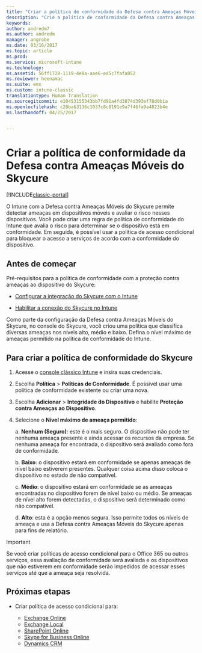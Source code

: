 ```yaml
---
title: "Criar a política de conformidade da Defesa contra Ameaças Móveis do Skycure | Microsoft Docs"
description: "Crie a política de conformidade da Defesa contra Ameaças Móveis do Skycure no console clássico do Intune."
keywords: 
author: andredm7
ms.author: andredm
manager: angrobe
ms.date: 03/16/2017
ms.topic: article
ms.prod: 
ms.service: microsoft-intune
ms.technology: 
ms.assetid: 56ff1728-1119-4e8a-aae6-ed5c7fafa052
ms.reviewer: heenamac
ms.suite: ems
ms.custom: intune-classic
translationtype: Human Translation
ms.sourcegitcommit: e10453155343bb7fd91a4fd3874d393ef78d0b1a
ms.openlocfilehash: c28ba63136c1037c8c8191e9a7f46fa9a4823b4e
ms.lasthandoff: 04/25/2017


---
```


# <a name="create-skycure-mobile-threat-defense-compliance-policy"></a>Criar a política de conformidade da Defesa contra Ameaças Móveis do Skycure

[!INCLUDE[classic-portal](../includes/classic-portal.md)]

O Intune com a Defesa contra Ameaças Móveis do Skycure permite detectar ameaças em dispositivos móveis e avaliar o risco nesses dispositivos. Você pode criar uma regra de política de conformidade do Intune que avalia o risco para determinar se o dispositivo está em conformidade. Em seguida, é possível usar a política de acesso condicional para bloquear o acesso a serviços de acordo com a conformidade do dispositivo.

## <a name="before-you-begin"></a>Antes de começar

Pré-requisitos para a política de conformidade com a proteção contra ameaças ao dispositivo do Skycure:

-   [Configurar a integração do Skycure com o Intune](https://docs.microsoft.com/intune/deploy-use/setup-the-skycure-integration-with-Intune)

-   [Habilitar a conexão do Skycure no Intune](https://docs.microsoft.com/intune/deploy-use/enable-skycure-mobile-threat-defense-in-intune)

Como parte da configuração da Defesa contra Ameaças Móveis do Skycure, no console do Skycure, você criou uma política que classifica diversas ameaças nos níveis alto, médio e baixo. Defina o nível máximo de ameaças permitido na política de conformidade do Intune.

## <a name="to-create-skycure-compliance-policy"></a>Para criar a política de conformidade do Skycure

1.  Acesse o [console clássico Intune](https://manage.microsoft.com/) e insira suas credenciais.

2.  Escolha **Política** &gt; **Políticas de Conformidade**. É possível usar uma política de conformidade existente ou criar uma nova.

3.  Escolha **Adicionar** &gt; **Integridade do Dispositivo** e habilite **Proteção contra Ameaças ao Dispositivo**.

4.  Selecione o **Nível máximo de ameaça permitido**:

    a.  **Nenhum (Seguro)**: este é o mais seguro. O dispositivo não pode ter nenhuma ameaça presente e ainda acessar os recursos da empresa. Se nenhuma ameaça for encontrada, o dispositivo será avaliado como fora de conformidade.

    b.  **Baixo**: o dispositivo estará em conformidade se apenas ameaças de nível baixo estiverem presentes. Qualquer coisa acima disso coloca o dispositivo no estado de não compatível.

    c.  **Médio**: o dispositivo estará em conformidade se as ameaças encontradas no dispositivo forem de nível baixo ou médio. Se ameaças de nível alto forem detectadas, o dispositivo será determinado como não compatível.

    d.  **Alto**: esta é a opção menos segura. Isso permite todos os níveis de ameaça e usa a Defesa contra Ameaças Móveis do Skycure apenas para fins de relatório.

> [!IMPORTANT]
> Se você criar políticas de acesso condicional para o Office 365 ou outros serviços, essa avaliação de conformidade será avaliada e os dispositivos que não estiverem em conformidade serão impedidos de acessar esses serviços até que a ameaça seja resolvida.

## <a name="span-idmonitor-device-threats-classanchorspan-idnext-steps-classanchorspan-idtoc477360344-classanchorspanspanspannext-steps"></a><span id="monitor-device-threats" class="anchor"><span id="next-steps" class="anchor"><span id="_Toc477360344" class="anchor"></span></span></span>Próximas etapas

-   Criar política de acesso condicional para:

    -   [Exchange Online](https://docs.microsoft.com/intune/deploy-use/restrict-access-to-exchange-online-with-microsoft-intune)
    -   [Exchange Local](https://docs.microsoft.com/intune/deploy-use/restrict-access-to-exchange-onpremises-with-microsoft-intune)
    -   [SharePoint Online](https://docs.microsoft.com/intune/deploy-use/restrict-access-to-sharepoint-online-with-microsoft-intune)
    -   [Skype for Business Online](https://docs.microsoft.com/intune/deploy-use/restrict-access-to-skype-for-business-online-with-microsoft-intune)
    -   [Dynamics CRM](https://docs.microsoft.com/intune/deploy-use/restrict-access-to-dynamics-crm-online-with-microsoft-intune)

